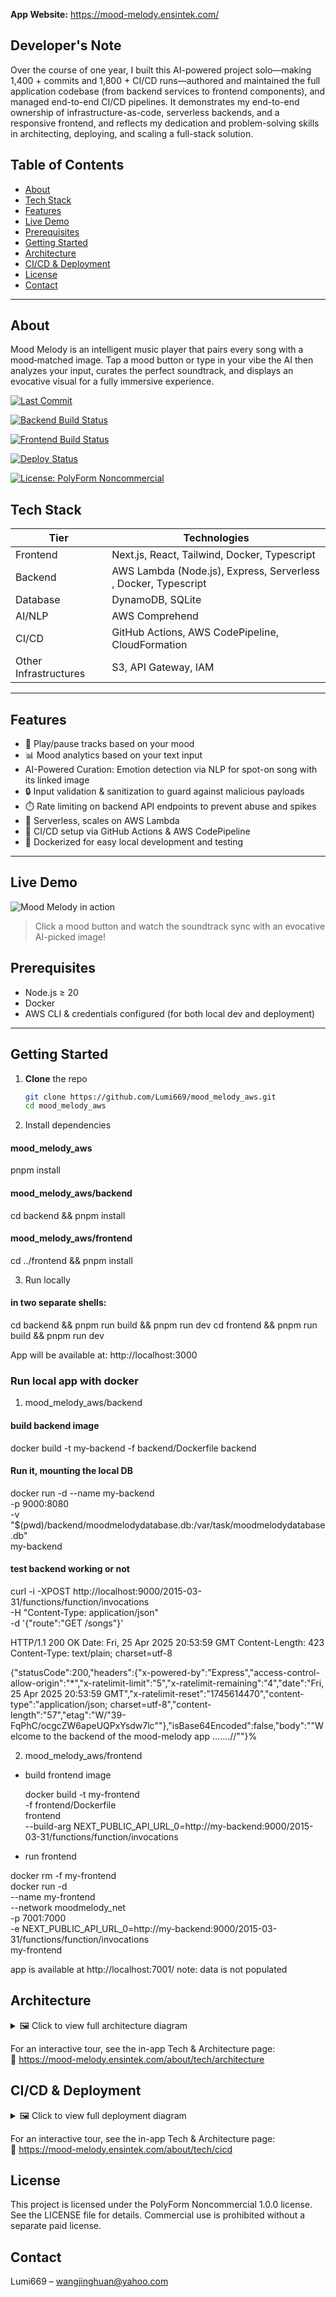 **App Website:** https://mood-melody.ensintek.com/

## Developer's Note

Over the course of one year, I built this AI-powered project solo—making 1,400 + commits and 1,800 + CI/CD runs—authored and maintained the full application codebase (from backend services to frontend components), and managed end-to-end CI/CD pipelines. It demonstrates my end-to-end ownership of infrastructure-as-code, serverless backends, and a responsive frontend, and reflects my dedication and problem-solving skills in architecting, deploying, and scaling a full-stack solution.

## Table of Contents

- [About](#about)
- [Tech Stack](#tech-stack)
- [Features](#features)
- [Live Demo](#live-demo)
- [Prerequisites](#prerequisites)
- [Getting Started](#getting-started)
- [Architecture](#architecture)
- [CI/CD & Deployment](#ci-cd-deployment)
- [License](#license)
- [Contact](#contact)

---

## About

Mood Melody is an intelligent music player that pairs every song with a mood‑matched image. Tap a mood button or type in your vibe the AI then analyzes your input, curates the perfect soundtrack, and displays an evocative visual for a fully immersive experience.

[![Last Commit](https://img.shields.io/github/last-commit/Lumi669/mood_melody_aws)](https://github.com/Lumi669/mood_melody_aws/commits)

[![Backend Build Status](https://github.com/Lumi669/mood_melody_aws/actions/workflows/build-backend.yml/badge.svg)](https://github.com/Lumi669/mood_melody_aws/actions/workflows/build-backend.yml)

[![Frontend Build Status](https://github.com/Lumi669/mood_melody_aws/actions/workflows/build-frontend.yml/badge.svg)](https://github.com/Lumi669/mood_melody_aws/actions/workflows/build-frontend.yml)

[![Deploy Status](https://img.shields.io/endpoint?url=https%3A%2F%2Fmood-melody-badges-images-prod.s3.eu-north-1.amazonaws.com%2Fdeploy-status.json)](https://mood-melody.ensintek.com/)

[![License: PolyForm Noncommercial](https://img.shields.io/badge/License-PolyForm%20Noncommercial-blue.svg)](LICENSE)

## Tech Stack

| Tier                  | Technologies                                                   |
| --------------------- | -------------------------------------------------------------- |
| Frontend              | Next.js, React, Tailwind, Docker, Typescript                   |
| Backend               | AWS Lambda (Node.js), Express, Serverless , Docker, Typescript |
| Database              | DynamoDB, SQLite                                               |
| AI/NLP                | AWS Comprehend                                                 |
| CI/CD                 | GitHub Actions, AWS CodePipeline, CloudFormation               |
| Other Infrastructures | S3, API Gateway, IAM                                           |

---

## Features

- 🎵 Play/pause tracks based on your mood
- 📊 Mood analytics based on your text input
- AI-Powered Curation: Emotion detection via NLP for spot-on song with its linked image
- 🔒 Input validation & sanitization to guard against malicious payloads
- ⏱️ Rate limiting on backend API endpoints to prevent abuse and spikes
- 🚀 Serverless, scales on AWS Lambda
- 🔄 CI/CD setup via GitHub Actions & AWS CodePipeline
- 🐳 Dockerized for easy local development and testing

---

## Live Demo

![Mood Melody in action](assets/demo.gif)

> Click a mood button and watch the soundtrack sync with an evocative AI-picked image!

## Prerequisites

- Node.js ≥ 20
- Docker
- AWS CLI & credentials configured (for both local dev and deployment)

---

## Getting Started

1. **Clone** the repo

   ```bash
   git clone https://github.com/Lumi669/mood_melody_aws.git
   cd mood_melody_aws

   ```

2. Install dependencies

#### mood_melody_aws

pnpm install

#### mood_melody_aws/backend

cd backend && pnpm install

#### mood_melody_aws/frontend

cd ../frontend && pnpm install

3. Run locally

#### in two separate shells:

cd backend && pnpm run build && pnpm run dev
cd frontend && pnpm run build && pnpm run dev

App will be available at: http://localhost:3000

### Run local app with docker

1. mood_melody_aws/backend

#### build backend image

docker build -t my-backend -f backend/Dockerfile backend

#### Run it, mounting the local DB

docker run -d --name my-backend \
 -p 9000:8080 \
 -v "$(pwd)/backend/moodmelodydatabase.db:/var/task/moodmelodydatabase.db" \
 my-backend

#### test backend working or not

curl -i -XPOST http://localhost:9000/2015-03-31/functions/function/invocations \
 -H "Content-Type: application/json" \
 -d '{"route":"GET /songs"}'

HTTP/1.1 200 OK
Date: Fri, 25 Apr 2025 20:53:59 GMT
Content-Length: 423
Content-Type: text/plain; charset=utf-8

{"statusCode":200,"headers":{"x-powered-by":"Express","access-control-allow-origin":"\*","x-ratelimit-limit":"5","x-ratelimit-remaining":"4","date":"Fri, 25 Apr 2025 20:53:59 GMT","x-ratelimit-reset":"1745614470","content-type":"application/json; charset=utf-8","content-length":"57","etag":"W/\"39-FqPhC/ocgcZW6apeUQPxYsdw7lc\""},"isBase64Encoded":false,"body":"\"Welcome to the backend of the mood-melody app .......//\""}%

2. mood_melody_aws/frontend

- build frontend image

  docker build -t my-frontend \
  -f frontend/Dockerfile \
  frontend \
  --build-arg NEXT_PUBLIC_API_URL_0=http://my-backend:9000/2015-03-31/functions/function/invocations

- run frontend

docker rm -f my-frontend  
docker run -d \
 --name my-frontend \
 --network moodmelody_net \
 -p 7001:7000 \
 -e NEXT_PUBLIC_API_URL_0=http://my-backend:9000/2015-03-31/functions/function/invocations \
 my-frontend

app is available at http://localhost:7001/
note: data is not populated

## Architecture

<details>
  <summary>🖼️ Click to view full architecture diagram</summary>

  <img src="frontend/public/architecture-border50-black.webp" alt="Mood Melody full architecture diagram" />

</details>

For an interactive tour, see the in-app Tech & Architecture page:  
🔗 https://mood-melody.ensintek.com/about/tech/architecture

## CI/CD & Deployment

<details>
  <summary>🖼️ Click to view full deployment diagram</summary>

  <img src="frontend/public/cicd-border50.webp" alt="Mood Melody full CI/CD diagram" />

</details>

For an interactive tour, see the in-app Tech & Architecture page:  
🔗 https://mood-melody.ensintek.com/about/tech/cicd

## License

This project is licensed under the PolyForm Noncommercial 1.0.0 license.
See the LICENSE file for details. Commercial use is prohibited without a separate paid license.

## Contact

Lumi669 – wangjinghuan@yahoo.com
